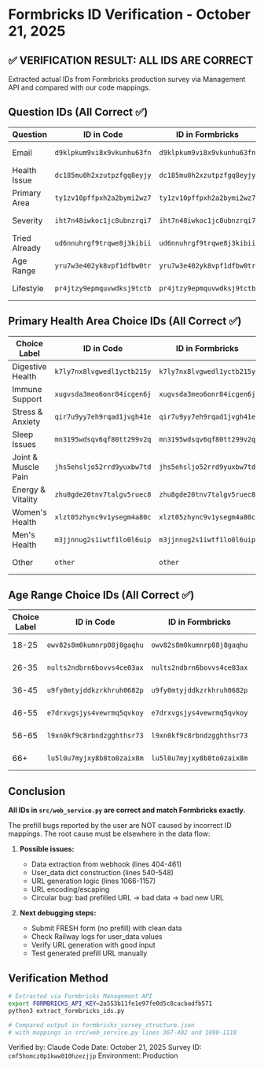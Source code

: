 # Formbricks ID Verification - October 21, 2025

## ✅ VERIFICATION RESULT: ALL IDS ARE CORRECT

Extracted actual IDs from Formbricks production survey via Management API and compared with our code mappings.

## Question IDs (All Correct ✅)

| Question | ID in Code | ID in Formbricks | Status |
|----------|------------|------------------|--------|
| Email | `d9klpkum9vi8x9vkunhu63fn` | `d9klpkum9vi8x9vkunhu63fn` | ✅ Match |
| Health Issue | `dc185mu0h2xzutpzfgq8eyjy` | `dc185mu0h2xzutpzfgq8eyjy` | ✅ Match |
| Primary Area | `ty1zv10pffpxh2a2bymi2wz7` | `ty1zv10pffpxh2a2bymi2wz7` | ✅ Match |
| Severity | `iht7n48iwkoc1jc8ubnzrqi7` | `iht7n48iwkoc1jc8ubnzrqi7` | ✅ Match |
| Tried Already | `ud6nnuhrgf9trqwe8j3kibii` | `ud6nnuhrgf9trqwe8j3kibii` | ✅ Match |
| Age Range | `yru7w3e402yk8vpf1dfbw0tr` | `yru7w3e402yk8vpf1dfbw0tr` | ✅ Match |
| Lifestyle | `pr4jtzy9epmquvwdksj9tctb` | `pr4jtzy9epmquvwdksj9tctb` | ✅ Match |

## Primary Health Area Choice IDs (All Correct ✅)

| Choice Label | ID in Code | ID in Formbricks | Status |
|--------------|------------|------------------|--------|
| Digestive Health | `k7ly7nx8lvgwedl1yctb215y` | `k7ly7nx8lvgwedl1yctb215y` | ✅ Match |
| Immune Support | `xugvsda3meo6onr84icgen6j` | `xugvsda3meo6onr84icgen6j` | ✅ Match |
| Stress & Anxiety | `qir7u9yy7eh9rqad1jvgh41e` | `qir7u9yy7eh9rqad1jvgh41e` | ✅ Match |
| Sleep Issues | `mn3195wdsqv6qf80tt299v2q` | `mn3195wdsqv6qf80tt299v2q` | ✅ Match |
| Joint & Muscle Pain | `jhs5ehsljo52rrd9yuxbw7td` | `jhs5ehsljo52rrd9yuxbw7td` | ✅ Match |
| Energy & Vitality | `zhu8gde20tnv7talgv5ruec8` | `zhu8gde20tnv7talgv5ruec8` | ✅ Match |
| Women's Health | `xlzt05zhync9v1ysegm4a80c` | `xlzt05zhync9v1ysegm4a80c` | ✅ Match |
| Men's Health | `m3jjnnug2s1iwtf1lo0l6uip` | `m3jjnnug2s1iwtf1lo0l6uip` | ✅ Match |
| Other | `other` | `other` | ✅ Match |

## Age Range Choice IDs (All Correct ✅)

| Choice Label | ID in Code | ID in Formbricks | Status |
|--------------|------------|------------------|--------|
| 18-25 | `owv82s8m0kumnrp08j8gaqhu` | `owv82s8m0kumnrp08j8gaqhu` | ✅ Match |
| 26-35 | `nults2ndbrn6bovvs4ce03ax` | `nults2ndbrn6bovvs4ce03ax` | ✅ Match |
| 36-45 | `u9fy0mtyjddkzrkhruh0682p` | `u9fy0mtyjddkzrkhruh0682p` | ✅ Match |
| 46-55 | `e7drxvgsjys4vewrmq5qvkoy` | `e7drxvgsjys4vewrmq5qvkoy` | ✅ Match |
| 56-65 | `l9xn0kf9c8rbndzgghthsr73` | `l9xn0kf9c8rbndzgghthsr73` | ✅ Match |
| 66+ | `lu5l0u7myjxy8b8to0zaix8m` | `lu5l0u7myjxy8b8to0zaix8m` | ✅ Match |

## Conclusion

**All IDs in `src/web_service.py` are correct and match Formbricks exactly.**

The prefill bugs reported by the user are NOT caused by incorrect ID mappings. The root cause must be elsewhere in the data flow:

1. **Possible issues:**
   - Data extraction from webhook (lines 404-461)
   - User_data dict construction (lines 540-548)
   - URL generation logic (lines 1066-1157)
   - URL encoding/escaping
   - Circular bug: bad prefilled URL → bad data → bad new URL

2. **Next debugging steps:**
   - Submit FRESH form (no prefill) with clean data
   - Check Railway logs for user_data values
   - Verify URL generation with good input
   - Test generated prefill URL manually

## Verification Method

```bash
# Extracted via Formbricks Management API
export FORMBRICKS_API_KEY=2a553b11fe1e97fe0d5c8cacbadfb571
python3 extract_formbricks_ids.py

# Compared output in formbricks_survey_structure.json
# with mappings in src/web_service.py lines 367-402 and 1090-1118
```

Verified by: Claude Code
Date: October 21, 2025
Survey ID: `cmf5homcz0p1kww010hzezjjp`
Environment: Production
